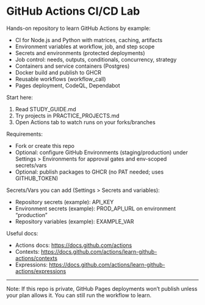 # GitHub Actions CI/CD Lab

Hands-on repository to learn GitHub Actions by example:
- CI for Node.js and Python with matrices, caching, artifacts
- Environment variables at workflow, job, and step scope
- Secrets and environments (protected deployments)
- Job control: needs, outputs, conditionals, concurrency, strategy
- Containers and service containers (Postgres)
- Docker build and publish to GHCR
- Reusable workflows (workflow_call)
- Pages deployment, CodeQL, Dependabot

Start here:
1) Read STUDY_GUIDE.md
2) Try projects in PRACTICE_PROJECTS.md
3) Open Actions tab to watch runs on your forks/branches

Requirements:
- Fork or create this repo
- Optional: configure GitHub Environments (staging/production) under Settings > Environments for approval gates and env-scoped secrets/vars
- Optional: publish packages to GHCR (no PAT needed; uses GITHUB_TOKEN)

Secrets/Vars you can add (Settings > Secrets and variables):
- Repository secrets (example): API_KEY
- Environment secrets (example): PROD_API_URL on environment “production”
- Repository variables (example): EXAMPLE_VAR

Useful docs:
- Actions docs: https://docs.github.com/actions
- Contexts: https://docs.github.com/actions/learn-github-actions/contexts
- Expressions: https://docs.github.com/actions/learn-github-actions/expressions

---

Note: If this repo is private, GitHub Pages deployments won’t publish unless your plan allows it. You can still run the workflow to learn.